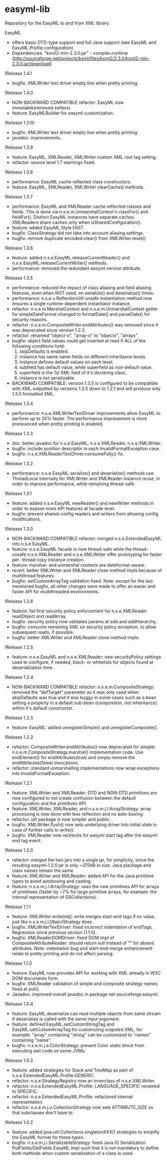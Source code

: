 # easyml-lib
Repository for the EasyML to and from XML library.

EasyML
- offers basic DTD-type support and full Java support
  (see EasyML and EasyML.Profile configuration).
- Dependencies:
  "kxml2-min-2.3.0.jar" - compile+runtime
  (http://sourceforge.net/projects/kxml/files/kxml2/2.3.0/kxml2-min-2.3.0.jar/download)


!Release 1.4.1
- bugfix: XMLWriter text driver empty line when pretty printing.


!Release 1.4.0
- NON-BACKWARD COMPATIBLE refactor: EasyML now immutable(removed setters).
- feature: EasyMLBuilder for easyml customization.


!Release 1.3.10
- bugfix: XMLWriter text driver empty line when pretty printing.
- javadoc: improvements.


!Release 1.3.9
- feature: EasyML, XMLReader, XMLWriter custom XML root tag setting.
- refactor: source level 1.7 warnings fixed.


!Release 1.3.8
- performance: EasyML cache reflected class constructors.
- feature: EasyML, XMLReader, XMLWriter clearCache() methods.


!Release 1.3.7
- performance: EasyML and XMLReader cache reflected classes and fields.
    This is done via n.s.e.m.UnmarshalContext's classFor() and fieldFor().
    Distinct EasyML instances have separate caches.
    XMLReaders share caches only when isSharedConfiguration().
- feature: added EasyML.Style.FAST.
- bugfix: ClassStrategy did not take into account aliasing settings.
- bugfix: remove duplicate encoded.clear() from XMLWriter.reset().


!Release 1.3.6
- feature: added n.s.e.EasyML.releaseCurrentReader()
    and n.s.e.EasyML.releaseCurrentWriter() methods.
- performance: removed the redundant easyml version attribute.


!Release 1.3.5
- performance: reduced the impact of class aliasing and field aliasing
    features, even when NOT used, on serialize() and deserialize() times.
- performance: n.s.e.u.ReflectionUtil unsafe instantiation method now
    ensures a single runtime-dependent instantiator instance.
- refactor: n.s.e.m.MarshalContext and n.s.e.m.UnmarshalContext getter
    for simpleDateFormat changed to formatDate() and parseDate() for
    security reasons.
- refactor: n.s.e.m.CompositeWriter.endAttributes() was removed since
    it was deprecated since version 1.2.2.
- refactor: renamed "object-o", "array-o" to "objectx", "arrayx"
- bugfix: object field values could get inverted at read if ALL of the
    following conditions hold:
    1. skipDefaults is enabled.
    2. instance has same name fields on different inheritance levels.
    3. instance defines default values on each level.
    4. subfield has default value, while superfield as non-default value.
    5. superfield is the 1st XML field of it's declaring class.
    6. instance is not serializable.
- BACKWARD COMPATIBLE: version 1.3.5 is configured to be compatible with
    XML outputted by versions 1.3.5 down to 1.2.1 and will produce only
    1.3.5 formatted XML.


!Release 1.3.4
- performance: n.s.e.XMLWriterTextDriver improvements allow EasyML to
    perform up to 20% faster. The performance improvement is more
    pronounced when pretty printing is enabled.


!Release 1.3.3
- doc: better javadoc for n.s.e.EasyML, n.s.e.XMLReader, n.s.e.XMLWriter.
- bugfix: include position descriptor in each InvalidFormatException case.
- bugfix: n.s.e.XMLReaderTextDriver.consumeFully() fix.


!Release 1.3.2
- performance: n.s.e.EasyML serialize() and deserialize() methods use
    ThreadLocal internally for XMLWriter and XMLReader instance reuse,
    in order to improve performance, while remaining thread-safe.


!Release 1.3.1
- feature: added n.s.e.EasyML newReader() and newWriter methods in order
    to expose more API features at facade level.
- bugfix: prevent shared-config readers and writers from allowing config
    modifications.


!Release 1.3.0
- NON-BACKWARD COMPATIBLE refactor:
    merged n.s.e.ExtendedEasyML into n.s.e.EasyML.
- feature: n.s.e.EasyML facade is now thread-safe while the thread-unsafe
    n.s.e.XMLReader and n.s.e.XMLWriter offer prototyping for faster per-
    thread copy instance creation.
- feature: marshal- and unmarshal contexts are dateformat-aware.
- revert: better XMLWriter and XMLReader close method impls because of
  multithread features.
- bugfix: setCustomArrayTag validation fixed.
  Note: except for the last mentioned bugfix, all other changes were made
        to offer an easier and faster API for multithreaded environments.


!Release 1.2.6
- feature: fail first security policy enforcement for n.s.e.XMLReader
    readObject and readArray.
- bugfix: security policy now validates params at add and addHierarchy.
- bugfix: consume remaining XML on security policy exception, to allow
    subsequent reads, if possible.
- bugfix: better XMLWriter and XMLReader close method impls.


!Release 1.2.5
- feature: n.s.e.EasyML and n.s.e.XMLReader: new securityPolicy settings
  used to configure, if needed, black- or whitelists for objects found at
  deserialization time.


!Release 1.2.4
- NON-BACKWARD COMPATIBLE refactor: n.s.e.m.CompositeStrategy: removed the
    "defTarget" parameter as it was only used when skipDefaults was true
    and it was buggy in some cases such as a bean setting a property in a
    default sub-bean (composition, not inheritance) within it's default
    constructor.


!Release 1.2.3
- feature: EasyML: added unregisterSimple() and unregisterComposite().


!Release 1.2.2
- refactor: CompositeWriter.endAttributes() now deprecated for simpler
    n.s.e.m.CompositeStrategy.marshal() implementation code. Use
    endElement() for endAttributes(true) and simply remove the
    endAttributes(false) invocations.
- refactor: standard unmarshalling implementations now wrap exceptions
    into InvalidFormatException.


!Release 1.2.1 
- feature: XMLWriter and XMLReader: DTD and NON-DTD primitives are now
    configured to not create confusion between the default configuration
    and the primitives API.
- feature: XMLWriter, XMLReader, and n.s.e.m.j.l.ArrayStrategy: array
    processing is now done with less reflection and no auto-boxing.
- refactor: util package is now simpler and public.
- bugfix: XMLWriter.flush() now sets underlying driver into initial state
    in case of further calls to write().
- bugfix: XMLReader now rechecks for easyml start tag after the easyml
    end tag event.


!Release 1.2.0
- refactor: merged the two jars into a single jar, for simplicity, since
    the resulting easyml-1.2.0.jar is only ~370kB in size. Java plackage
    and class names remain the same.
- feature: XMLWriter and XMLReader: added API for the Java primitive types
    to avoid autoboxing and casting.
- feature: n.s.e.m.j.l.ArrayStrategy: uses the new primitives API for
    arrays of primitives (faster by ~7% for large primitive arrays, for
    example: the internal representation of GSCollections).


!Release 1.1.1
- feature: XMLWriter.write(obj): write merges start-end tags if no value,
    just like n.s.e.m.j.l.ObjectStrategy does.
- bugfix: XMLWriterTextDriver: fixed incorrect indentation of endTags.
    Regression since previous version (1.1.0).
- bugfix: XMLReaderDOMDriver: fixed DOM impl of CompositeAttributeReader:
    should return null instead of "" for absent attributes. 
  Note: indentation bug and start-end-merge enhancement relate to pretty
        printing and do not affect parsing.


!Release 1.1.0
- feature: EasyML now provides API for working with XML already in W3C DOM
    documents form.
- bugfix: XMLReader validation of simple and composite strategy names
    fixed at put().
- Javadoc: improved overall javadoc in package net.sourceforge.easyml.


!Release 1.0.4
- feature: EasyML.deserialize can read multiple objects from same stream
    if deserialize is called with the same input argument.
- feature: defined EasyML.setCustomStringTag and EasyML.setCustomArrayTag
    for customizing outputed XML, for example: "array" containing "string"
    can be customized to "names" containing "name".
- bugfix: n.s.e.m.j.a.ColorStrategy: prevent Color static block from
    executing awt code on some JVMs.


!Release 1.0.3
- feature: added strategies for Stack and TreeMap as part of
    n.s.e.ExtendedEasyML.Profile.GENERIC.
- refactor: n.s.e.StrategyRegistry now an innerclass of n.s.e.XMLWriter.
- refactor: n.s.e.ExtendedEasyML.Profile: LANGUAGE_SPECIFIC renamed to
    SPECIFIC.
- refactor: n.s.e.ExtendedEasyML.Profile: refactored internal
    representation.
- refactor: n.s.e.m.j.u.CollectionStrategy now sets ATTRIBUTE_SIZE so that
    subclasses don't have to.


!Release 1.0.2
- feature: added java.util.Collections.singletonXXX() strategies to
    simplify the EasyML format for these types.
- bugfix: n.s.e.m.j.i.SerializableStrategy: fixed Java IO Serialization
    PutFields/GetFields EasyML impl such that it is not mandatory to
    define both methods when custom serialization of a class is used.
